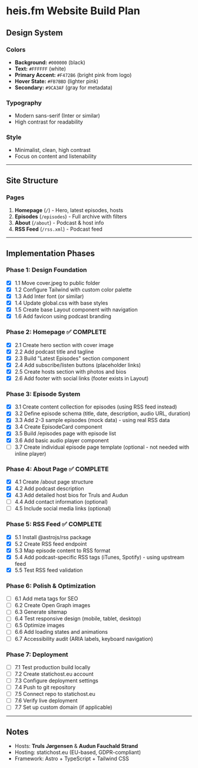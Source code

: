 # heis.fm Website Build Plan

## Design System

### Colors
- **Background:** `#000000` (black)
- **Text:** `#FFFFFF` (white)
- **Primary Accent:** `#F472B6` (bright pink from logo)
- **Hover State:** `#FB7BBD` (lighter pink)
- **Secondary:** `#9CA3AF` (gray for metadata)

### Typography
- Modern sans-serif (Inter or similar)
- High contrast for readability

### Style
- Minimalist, clean, high contrast
- Focus on content and listenability

---

## Site Structure

### Pages
1. **Homepage** (`/`) - Hero, latest episodes, hosts
2. **Episodes** (`/episodes`) - Full archive with filters
3. **About** (`/about`) - Podcast & host info
4. **RSS Feed** (`/rss.xml`) - Podcast feed

---

## Implementation Phases

### Phase 1: Design Foundation

- [x] 1.1 Move cover.jpeg to public folder
- [x] 1.2 Configure Tailwind with custom color palette
- [x] 1.3 Add Inter font (or similar)
- [x] 1.4 Update global.css with base styles
- [x] 1.5 Create base Layout component with navigation
- [x] 1.6 Add favicon using podcast branding

### Phase 2: Homepage ✅ COMPLETE

- [x] 2.1 Create hero section with cover image
- [x] 2.2 Add podcast title and tagline
- [x] 2.3 Build "Latest Episodes" section component
- [x] 2.4 Add subscribe/listen buttons (placeholder links)
- [x] 2.5 Create hosts section with photos and bios
- [x] 2.6 Add footer with social links (footer exists in Layout)

### Phase 3: Episode System

- [x] 3.1 Create content collection for episodes (using RSS feed instead)
- [x] 3.2 Define episode schema (title, date, description, audio URL, duration)
- [x] 3.3 Add 2-3 sample episodes (mock data) - using real RSS data
- [x] 3.4 Create EpisodeCard component
- [x] 3.5 Build /episodes page with episode list
- [x] 3.6 Add basic audio player component
- [ ] 3.7 Create individual episode page template (optional - not needed with inline player)

### Phase 4: About Page ✅ COMPLETE

- [x] 4.1 Create /about page structure
- [x] 4.2 Add podcast description
- [x] 4.3 Add detailed host bios for Truls and Audun
- [ ] 4.4 Add contact information (optional)
- [ ] 4.5 Include social media links (optional)

### Phase 5: RSS Feed ✅ COMPLETE

- [x] 5.1 Install @astrojs/rss package
- [x] 5.2 Create RSS feed endpoint
- [x] 5.3 Map episode content to RSS format
- [x] 5.4 Add podcast-specific RSS tags (iTunes, Spotify) - using upstream feed
- [x] 5.5 Test RSS feed validation

### Phase 6: Polish & Optimization

- [ ] 6.1 Add meta tags for SEO
- [ ] 6.2 Create Open Graph images
- [ ] 6.3 Generate sitemap
- [ ] 6.4 Test responsive design (mobile, tablet, desktop)
- [ ] 6.5 Optimize images
- [ ] 6.6 Add loading states and animations
- [ ] 6.7 Accessibility audit (ARIA labels, keyboard navigation)

### Phase 7: Deployment

- [ ] 7.1 Test production build locally
- [ ] 7.2 Create statichost.eu account
- [ ] 7.3 Configure deployment settings
- [ ] 7.4 Push to git repository
- [ ] 7.5 Connect repo to statichost.eu
- [ ] 7.6 Verify live deployment
- [ ] 7.7 Set up custom domain (if applicable)

---

## Notes

- Hosts: **Truls Jørgensen** & **Audun Fauchald Strand**
- Hosting: statichost.eu (EU-based, GDPR-compliant)
- Framework: Astro + TypeScript + Tailwind CSS
